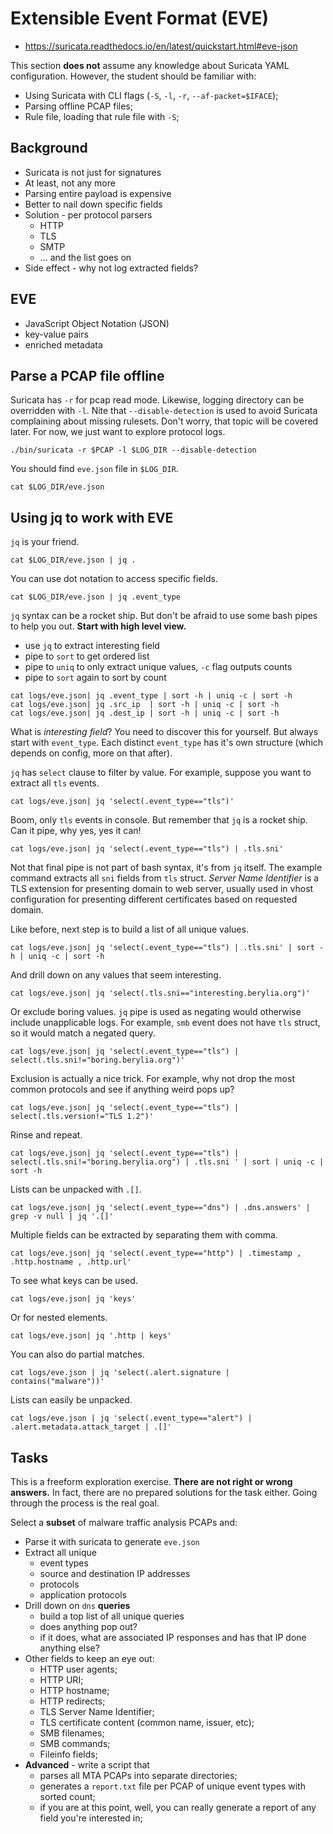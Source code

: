 # Extensible Event Format (EVE)

* https://suricata.readthedocs.io/en/latest/quickstart.html#eve-json

This section **does not** assume any knowledge about Suricata YAML configuration. However, the student should be familiar with:
* Using Suricata with CLI flags (`-S`, `-l`, `-r`, `--af-packet=$IFACE`);
* Parsing offline PCAP files;
* Rule file, loading that rule file with `-S`;

## Background

* Suricata is not just for signatures
* At least, not any more
* Parsing entire payload is expensive
* Better to nail down specific fields
* Solution - per protocol parsers
  * HTTP
  * TLS
  * SMTP
  * ... and the list goes on
* Side effect - why not log extracted fields?
 
## EVE
 
* JavaScript Object Notation (JSON)
* key-value pairs
* enriched metadata

## Parse a PCAP file offline

Suricata has `-r` for pcap read mode. Likewise, logging directory can be overridden with `-l`. Nite that `--disable-detection` is used to avoid Suricata complaining about missing rulesets. Don't worry, that topic will be covered later. For now, we just want to explore protocol logs.

```
./bin/suricata -r $PCAP -l $LOG_DIR --disable-detection
```

You should find `eve.json` file in `$LOG_DIR`.

```
cat $LOG_DIR/eve.json
```

## Using jq to work with EVE

`jq` is your friend.

```
cat $LOG_DIR/eve.json | jq .
```

You can use dot notation to access specific fields.

```
cat $LOG_DIR/eve.json | jq .event_type
```

`jq` syntax can be a rocket ship. But don't be afraid to use some bash pipes to help you out. **Start with high level view.**

* use `jq` to extract interesting field
* pipe to `sort` to get ordered list
* pipe to `uniq` to only extract unique values, `-c` flag outputs counts
* pipe to `sort` again to sort by count

```
cat logs/eve.json| jq .event_type | sort -h | uniq -c | sort -h
cat logs/eve.json| jq .src_ip  | sort -h | uniq -c | sort -h
cat logs/eve.json| jq .dest_ip | sort -h | uniq -c | sort -h
```

What is *interesting field*? You need to discover this for yourself. But always start with `event_type`. Each distinct `event_type` has it's own structure (which depends on config, more on that after).

`jq` has `select` clause to filter by value. For example, suppose you want to extract all `tls` events.

```
cat logs/eve.json| jq 'select(.event_type=="tls")'
```

Boom, only `tls` events in console. But remember that `jq` is a rocket ship. Can it pipe, why yes, yes it can!

```
cat logs/eve.json| jq 'select(.event_type=="tls") | .tls.sni'
```

Not that final pipe is not part of bash syntax, it's from `jq` itself. The example command extracts all `sni` fields from `tls` struct. *Server Name Identifier* is a TLS extension for presenting domain to web server, usually used in vhost configuration for presenting different certificates based on requested domain.

Like before, next step is to build a list of all unique values.

```
cat logs/eve.json| jq 'select(.event_type=="tls") | .tls.sni' | sort -h | uniq -c | sort -h
```

And drill down on any values that seem interesting.

```
cat logs/eve.json| jq 'select(.tls.sni=="interesting.berylia.org")'
```

Or exclude boring values. `jq` pipe is used as negating would otherwise include unapplicable logs. For example, `smb` event does not have `tls` struct, so it would match a negated query.

```
cat logs/eve.json| jq 'select(.event_type=="tls") | select(.tls.sni!="boring.berylia.org")'
```

Exclusion is actually a nice trick. For example, why not drop the most common protocols and see if anything weird pops up?

```
cat logs/eve.json| jq 'select(.event_type=="tls") | select(.tls.version!="TLS 1.2")'
```

Rinse and repeat.

```
cat logs/eve.json| jq 'select(.event_type=="tls") | select(.tls.sni!="boring.berylia.org") | .tls.sni ' | sort | uniq -c | sort -h
```

Lists can be unpacked with `.[]`. 

```
cat logs/eve.json| jq 'select(.event_type=="dns") | .dns.answers' | grep -v null | jq '.[]'
```

Multiple fields can be extracted by separating them with comma.

```
cat logs/eve.json| jq 'select(.event_type=="http") | .timestamp , .http.hostname , .http.url'
```

To see what keys can be used.

```
cat logs/eve.json| jq 'keys'
```

Or for nested elements.

```
cat logs/eve.json| jq '.http | keys'
```

You can also do partial matches.

```
cat logs/eve.json | jq 'select(.alert.signature | contains("malware"))'
```

Lists can easily be unpacked.

```
cat logs/eve.json | jq 'select(.event_type=="alert") | .alert.metadata.attack_target | .[]'
```

## Tasks

This is a freeform exploration exercise. **There are not right or wrong answers.** In fact, there are no prepared solutions for the task either. Going through the process is the real goal.

Select a **subset** of malware traffic analysis PCAPs and:
* Parse it with suricata to generate `eve.json`
* Extract all unique 
  * event types
  * source and destination IP addresses
  * protocols
  * application protocols
* Drill down on `dns` **queries**
  * build a top list of all unique queries
  * does anything pop out?
  * if it does, what are associated IP responses and has that IP done anything else?
* Other fields to keep an eye out:
  * HTTP user agents;
  * HTTP URI;
  * HTTP hostname;
  * HTTP redirects;
  * TLS Server Name Identifier;
  * TLS certificate content (common name, issuer, etc);
  * SMB filenames;
  * SMB commands;
  * Fileinfo fields;
* **Advanced** - write a script that 
  * parses all MTA PCAPs into separate directories;
  * generates a `report.txt` file per PCAP of unique event types with sorted count;
  * if you are at this point, well, you can really generate a report of any field you're interested in;
